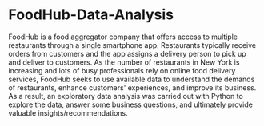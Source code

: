 # FoodHub-Data-Analysis
FoodHub is a food aggregator company that offers access to multiple restaurants through a single smartphone app. 
Restaurants typically receive orders from customers and the app assigns a delivery person to pick up and deliver to customers. 
As the number of restaurants in New York is increasing and lots of busy professionals rely on online food delivery services, FoodHub seeks to use available data to understand the demands of restaurants, enhance customers' experiences, and improve its business.
As a result, an exploratory data analysis was carried out with Python to explore the data, answer some business questions, and ultimately provide valuable insights/recommendations.
